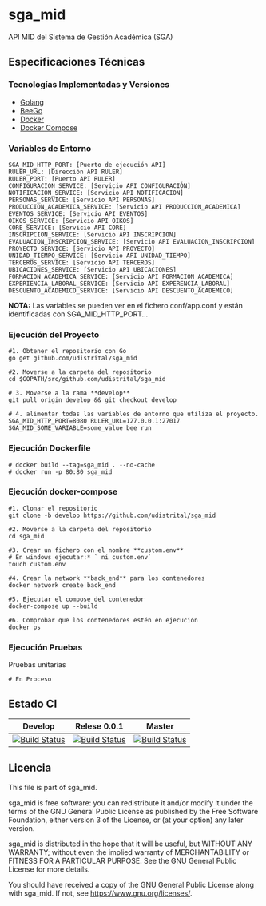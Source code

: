 # sga_mid

API MID del Sistema de Gestión Académica (SGA)

## Especificaciones Técnicas

### Tecnologías Implementadas y Versiones
* [Golang](https://github.com/udistrital/introduccion_oas/blob/master/instalacion_de_herramientas/golang.md)
* [BeeGo](https://github.com/udistrital/introduccion_oas/blob/master/instalacion_de_herramientas/beego.md)
* [Docker](https://docs.docker.com/engine/install/ubuntu/)
* [Docker Compose](https://docs.docker.com/compose/)


### Variables de Entorno
```shell
SGA_MID_HTTP_PORT: [Puerto de ejecución API]
RULER_URL: [Dirección API RULER]
RULER_PORT: [Puerto API RULER]
CONFIGURACION_SERVICE: [Servicio API CONFIGURACIÓN]
NOTIFICACION_SERVICE: [Servicio API NOTIFICACION]
PERSONAS_SERVICE: [Servicio API PERSONAS]
PRODUCCION_ACADEMICA_SERVICE: [Servicio API PRODUCCION_ACADEMICA]
EVENTOS_SERVICE: [Servicio API EVENTOS]
OIKOS_SERVICE: [Servicio API OIKOS]
CORE_SERVICE: [Servicio API CORE]
INSCRIPCION_SERVICE: [Servicio API INSCRIPCION]
EVALUACION_INSCRIPCION_SERVICE: [Servicio API EVALUACION_INSCRIPCION]
PROYECTO_SERVICE: [Servicio API PROYECTO]
UNIDAD_TIEMPO_SERVICE: [Servicio API UNIDAD_TIEMPO]
TERCEROS_SERVICE: [Servicio API TERCEROS]
UBICACIONES_SERVICE: [Servicio API UBICACIONES]
FORMACION_ACADEMICA_SERVICE: [Servicio API FORMACION_ACADEMICA]
EXPERIENCIA_LABORAL_SERVICE: [Servicio API EXPERENCIA_LABORAL]
DESCUENTO_ACADEMICO_SERVICE: [Servicio API DESCUENTO_ACADEMICO]
```
**NOTA:** Las variables se pueden ver en el fichero conf/app.conf y están identificadas con SGA_MID_HTTP_PORT...

### Ejecución del Proyecto
```shell
#1. Obtener el repositorio con Go
go get github.com/udistrital/sga_mid

#2. Moverse a la carpeta del repositorio
cd $GOPATH/src/github.com/udistrital/sga_mid

# 3. Moverse a la rama **develop**
git pull origin develop && git checkout develop

# 4. alimentar todas las variables de entorno que utiliza el proyecto.
SGA_MID_HTTP_PORT=8080 RULER_URL=127.0.0.1:27017 SGA_MID_SOME_VARIABLE=some_value bee run
```
### Ejecución Dockerfile
```shell
# docker build --tag=sga_mid . --no-cache
# docker run -p 80:80 sga_mid
```

### Ejecución docker-compose
```shell
#1. Clonar el repositorio
git clone -b develop https://github.com/udistrital/sga_mid

#2. Moverse a la carpeta del repositorio
cd sga_mid

#3. Crear un fichero con el nombre **custom.env**
# En windows ejecutar:* ` ni custom.env`
touch custom.env

#4. Crear la network **back_end** para los contenedores
docker network create back_end

#5. Ejecutar el compose del contenedor
docker-compose up --build

#6. Comprobar que los contenedores estén en ejecución
docker ps
```

### Ejecución Pruebas

Pruebas unitarias
```shell
# En Proceso
```
## Estado CI

| Develop | Relese 0.0.1 | Master |
| -- | -- | -- |
| [![Build Status](https://hubci.portaloas.udistrital.edu.co/api/badges/udistrital/sga_mid/status.svg?ref=refs/heads/develop)](https://hubci.portaloas.udistrital.edu.co/udistrital/sga_mid) | [![Build Status](https://hubci.portaloas.udistrital.edu.co/api/badges/udistrital/sga_mid/status.svg?ref=refs/heads/release/0.0.1)](https://hubci.portaloas.udistrital.edu.co/udistrital/sga_mid) | [![Build Status](https://hubci.portaloas.udistrital.edu.co/api/badges/udistrital/sga_mid/status.svg)](https://hubci.portaloas.udistrital.edu.co/udistrital/sga_mid) |


## Licencia

This file is part of sga_mid.

sga_mid is free software: you can redistribute it and/or modify it under the terms of the GNU General Public License as published by the Free Software Foundation, either version 3 of the License, or (at your option) any later version.

sga_mid is distributed in the hope that it will be useful, but WITHOUT ANY WARRANTY; without even the implied warranty of MERCHANTABILITY or FITNESS FOR A PARTICULAR PURPOSE. See the GNU General Public License for more details.

You should have received a copy of the GNU General Public License along with sga_mid. If not, see https://www.gnu.org/licenses/.
